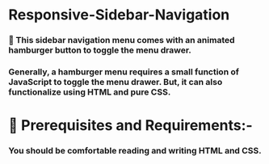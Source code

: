 # Responsive-Sidebar-Navigation
### 💜 This sidebar navigation menu comes with an animated hamburger button to toggle the menu drawer.
### Generally, a hamburger menu requires a small function of JavaScript to toggle the menu drawer. But, it can also functionalize using HTML and pure CSS.

# 📌 Prerequisites and Requirements:-
### You should be comfortable reading and writing HTML and CSS.
